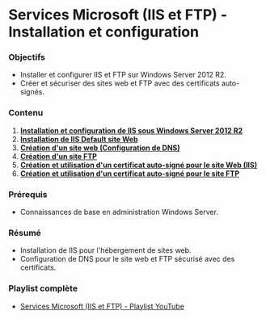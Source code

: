 # Services Microsoft (IIS et FTP) - Installation et configuration

### Objectifs
- Installer et configurer IIS et FTP sur Windows Server 2012 R2.
- Créer et sécuriser des sites web et FTP avec des certificats auto-signés.

### Contenu
1. **[Installation et configuration de IIS sous Windows Server 2012 R2](https://www.youtube.com/watch?v=X3DOp2vPDj8&list=PLxWRiLFX5B5dTe4fO6Yd9NN6BX_6LrUVC&index=1&ab_channel=KhalidBouriche)**
2. **[Installation de IIS Default site Web](https://www.youtube.com/watch?v=JRANS9rJ9Bo&list=PLxWRiLFX5B5dTe4fO6Yd9NN6BX_6LrUVC&index=2&ab_channel=KhalidBouriche)**
3. **[Création d'un site web (Configuration de DNS)](https://www.youtube.com/watch?v=KwohDqBYRfI&list=PLxWRiLFX5B5dTe4fO6Yd9NN6BX_6LrUVC&index=3&ab_channel=KhalidBouriche)**
4. **[Création d'un site FTP](https://www.youtube.com/watch?v=4LPaD1Glkf4&list=PLxWRiLFX5B5dTe4fO6Yd9NN6BX_6LrUVC&index=4&ab_channel=KhalidBouriche)**
5. **[Création et utilisation d'un certificat auto-signé pour le site Web (IIS)](https://www.youtube.com/watch?v=9bdErXaaECI&list=PLxWRiLFX5B5dTe4fO6Yd9NN6BX_6LrUVC&index=5&ab_channel=KhalidBouriche)**
6. **[Création et utilisation d'un certificat auto-signé pour le site FTP](https://www.youtube.com/watch?v=Aqak6Rf9q-c&list=PLxWRiLFX5B5dTe4fO6Yd9NN6BX_6LrUVC&index=6&ab_channel=KhalidBouriche)**

### Prérequis
- Connaissances de base en administration Windows Server.

### Résumé
- Installation de IIS pour l'hébergement de sites web.
- Configuration de DNS pour le site web et FTP sécurisé avec des certificats.

### Playlist complète
- [Services Microsoft (IIS et FTP) - Playlist YouTube](https://www.youtube.com/playlist?list=PLxWRiLFX5B5dTe4fO6Yd9NN6BX_6LrUVC)
